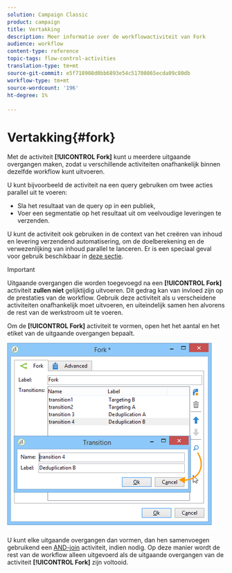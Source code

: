 ```yaml
---
solution: Campaign Classic
product: campaign
title: Vertakking
description: Meer informatie over de workflowactiviteit van Fork
audience: workflow
content-type: reference
topic-tags: flow-control-activities
translation-type: tm+mt
source-git-commit: e5f718908d0bb6893e54c51700865ecda09c80db
workflow-type: tm+mt
source-wordcount: '196'
ht-degree: 1%

---
```



# Vertakking{#fork}

Met de activiteit **[!UICONTROL Fork]** kunt u meerdere uitgaande overgangen maken, zodat u verschillende activiteiten onafhankelijk binnen dezelfde workflow kunt uitvoeren.

U kunt bijvoorbeeld de activiteit na een query gebruiken om twee acties parallel uit te voeren:

* Sla het resultaat van de query op in een publiek,
* Voer een segmentatie op het resultaat uit om veelvoudige leveringen te verzenden.

U kunt de activiteit ook gebruiken in de context van het creëren van inhoud en levering verzendend automatisering, om de doelberekening en de verwezenlijking van inhoud parallel te lanceren. Er is een speciaal geval voor gebruik beschikbaar in [deze sectie](../../delivery/using/automating-via-workflows.md#creating-the-delivery-and-its-content).

>[!IMPORTANT]
>
>Uitgaande overgangen die worden toegevoegd na een **[!UICONTROL Fork]** activiteit **zullen niet** gelijktijdig uitvoeren. Dit gedrag kan van invloed zijn op de prestaties van de workflow. Gebruik deze activiteit als u verscheidene activiteiten onafhankelijk moet uitvoeren, en uiteindelijk samen hen alvorens de rest van de werkstroom uit te voeren.

Om de **[!UICONTROL Fork]** activiteit te vormen, open het het aantal en het etiket van de uitgaande overgangen bepaalt.

![](assets/s_user_segmentation_fork.png)

U kunt elke uitgaande overgangen dan vormen, dan hen samenvoegen gebruikend een [AND-join](../../workflow/using/and-join.md) activiteit, indien nodig. Op deze manier wordt de rest van de workflow alleen uitgevoerd als de uitgaande overgangen van de activiteit **[!UICONTROL Fork]** zijn voltooid.
